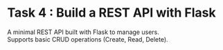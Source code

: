 # Task 4 : Build a REST API with Flask

A minimal REST API built with Flask to manage users.  
Supports basic CRUD operations (Create, Read, Delete).

